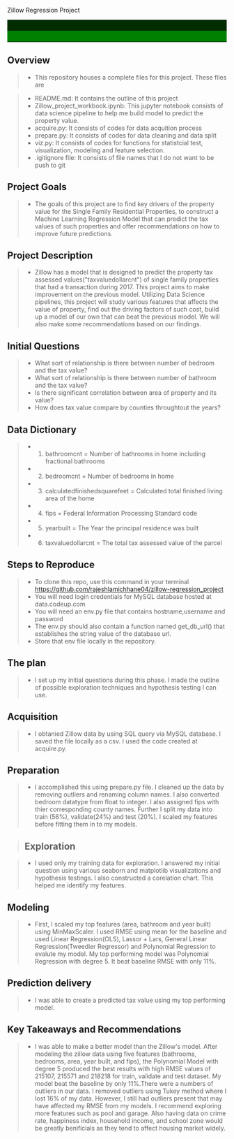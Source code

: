 Zillow Regression Project

<hr style="border-top: 50px groove green; margin-top: 1px; margin-bottom: 1px"></hr>

## Overview

> - This repository houses a complete files for this project. These files are

> -  README.md: It contains the outline of this project
> -  Zillow_project_workbook.ipynb: This jupyter notebook consists of data science pipeline to help me build model to predict the property value.
> -  acquire.py: It consists of codes for data acquition process
> -  prepare.py: It consists of codes for data cleaning and data split
> -  viz.py: It consists of codes for functions for statistcial test, visualization, modeling and feature selection.
> -  .igitignore file: It consists of file names that I do not want to be push to git

## Project Goals

> - The goals of this project are to find key drivers of the property value for the Single Family Residential Properties, to construct a Machine Learning Regression Model that can predict the tax values of such properties and offer recommendations on how to improve future predictions.

## Project Description

> -  Zillow has a model that is designed to predict the property tax assessed values("taxvaluedollarcnt") of single family properties that had a transaction during 2017. This project aims to make improvement on the previous model. Utilizing Data Science pipelines, this project will study various features that affects the value of property, find out the driving factors of such cost, build up a model of our own that can beat the previous model. We will also make some recommendations based on our findings.

## Initial Questions

> -  What sort of relationship is there between number of bedroom and the tax value?
> -  What sort of relationship is there between number of bathroom and the tax value?
> -  Is there significant correlation between area of property and its value?
> -  How does tax value compare by counties throughtout the years?

## Data Dictionary

> - 1. bathroomcnt = Number of bathrooms in home including fractional bathrooms
> - 2. bedroomcnt = Number of bedrooms in home
> - 3. calculatedfinishedsquarefeet	= Calculated total finished living area of the home
> - 4. fips = Federal Information Processing Standard code
> - 5. yearbuilt = The Year the principal residence was built
> - 6. taxvaluedollarcnt = The total tax assessed value of the parcel


## Steps to Reproduce

> -  To clone this repo, use this command in your terminal https://github.com/rajeshlamichhane04/zillow-regression_project
> -  You will need login credentials for MySQL database hosted at data.codeup.com
> -  You will need an env.py file that contains hostname,username and password
> -  The env.py should also contain a function named get_db_url() that establishes the string value of the database url.
> -  Store that env file locally in the repository.

## The plan

> - I set up my initial questions during this phase. I made the outline of possible exploration techniques and hypothesis testing I can use.

##  Acquisition

> - I obtanied Zillow data by using SQL query via MySQL database. I saved the file locally as a csv. I used the code created at acquire.py.

## Preparation

> - I accomplished this using prepare.py file. I cleaned up the data by removing outliers and renaming column names. I also converted bedroom datatype from float to integer. I also assigned fips with thier corresponding county names. Further I split my data into train (56%), validate(24%) and test (20%). I scaled my features before fitting them in to my models.

> ##  Exploration

> - I used only my training data for exploration. I answered my initial question using various seaborn and matplotlib visualizations and hypothesis testings. I also constructed a corelation chart. This helped me identify my features.

##  Modeling

> - First, I scaled my top features (area, bathroom and year built) using MinMaxScaler. I used RMSE using mean for the baseline and used Linear Regression(OLS), Lassor + Lars, General Linear Regression(Tweedier Regressor) and Polynomial Regression to evalute my model. My top performing model was Polynomial Regression with degree 5. It beat baseline RMSE with only 11%.

## Prediction delivery

> - I was able to create a predicted tax value using my top performing model.

## Key Takeaways and Recommendations

> - I was able to make a better model than the Zillow's model. After modeling the zillow data using five features (bathrooms, bedrooms, area, year built, and fips), the Polynomial Model with degree 5 produced the best results with high RMSE values of 215107, 215571 and 218218 for train, validate and test dataset. My model beat the baseline by only 11%.There were a numbers of outliers in our data. I removed outliers using Tukey method where I lost 16% of my data. However, I still had outliers present that may have affected my RMSE from my models. I recommend exploring more features such as pool and garage. Also having data on crime rate, happiness index, household income, and school zone would be greatly benificials as they tend to affect housing market widely.
